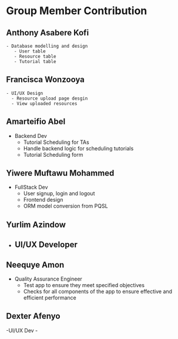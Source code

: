 # Group Member Contribution 

 ## Anthony Asabere Kofi 
    - Database modelling and design
       - User table
       - Resource table
       - Tutorial table


 ## Francisca Wonzooya 
    - UI/UX Design
      - Resource upload page desgin
      - View uploaded resources

 ## Amarteifio Abel
   - Backend Dev
      - Tutorial Scheduling for TAs
      - Handle backend logic for scheduling tutorials
      - Tutorial Scheduling form

 ## Yiwere Muftawu Mohammed
   - FullStack Dev
      - User signup, login and logout
      - Frontend design
      - ORM model conversion from PQSL

 ## Yurlim Azindow
   - UI/UX Developer
      - 


 ## Neequye Amon
   - Quality Assurance Engineer
      - Test app to ensure they meet specified objectives 
      - Checks for all components of the app to ensure effective and efficient performance

 ## Dexter Afenyo
   -UI/UX Dev
      - 